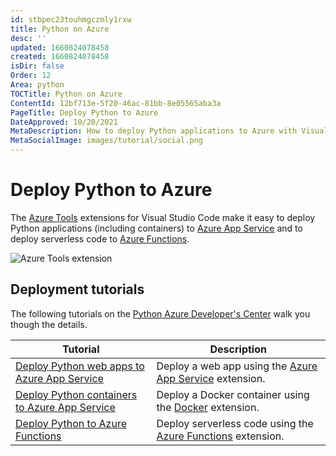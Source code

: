 ```yaml
---
id: stbpec23touhmgczmly1rxw
title: Python on Azure
desc: ''
updated: 1660824078458
created: 1660824078458
isDir: false
Order: 12
Area: python
TOCTitle: Python on Azure
ContentId: 12bf713e-5f20-46ac-81bb-8e05565aba3a
PageTitle: Deploy Python to Azure
DateApproved: 10/20/2021
MetaDescription: How to deploy Python applications to Azure with Visual Studio Code
MetaSocialImage: images/tutorial/social.png
---
```

# Deploy Python to Azure

The [Azure Tools](https://marketplace.visualstudio.com/items?itemName=ms-vscode.vscode-node-azure-pack) extensions for Visual Studio Code make it easy to deploy Python applications (including containers) to [Azure App Service](https://azure.microsoft.com/services/app-service) and to deploy serverless code to [Azure Functions](https://azure.microsoft.com/services/functions).

![Azure Tools extension](/assets/azure-tools-klmkod1g3n2a.png)

## Deployment tutorials

The following tutorials on the [Python Azure Developer's Center](https://docs.microsoft.com/azure/python) walk you though the details.

Tutorial | Description
--- | ---
[Deploy Python web apps to Azure App Service](https://docs.microsoft.com/azure/python/tutorial-deploy-app-service-on-linux-01) | Deploy a web app using the [Azure App Service](https://marketplace.visualstudio.com/items?itemName=ms-azuretools.vscode-azureappservice) extension.
[Deploy Python containers to Azure App Service](https://docs.microsoft.com/azure/python/tutorial-deploy-containers-01) | Deploy a Docker container using the [Docker](https://marketplace.visualstudio.com/items?itemName=ms-azuretools.vscode-docker) extension.
[Deploy Python to Azure Functions](https://docs.microsoft.com/azure/python/tutorial-vs-code-serverless-python-01) | Deploy serverless code using the [Azure Functions](https://marketplace.visualstudio.com/items?itemName=ms-azuretools.vscode-azurefunctions) extension.
